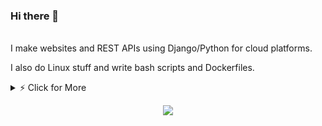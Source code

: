### Hi there 👋

<br />
I make websites and REST APIs using Django/Python for cloud platforms.

I also do Linux stuff and write bash scripts and Dockerfiles.
<br />

<details>
<summary>⚡️ Click for More</summary>
<br />





  <img src='https://github-profile-summary-cards.vercel.app/api/cards/profile-details?username=dheerajreal&theme=nord_dark' style="width:100%" />



<br />
<p>
  <img src='https://github-profile-summary-cards.vercel.app/api/cards/repos-per-language?username=dheerajreal&theme=nord_dark' style="width:49%" />
  <img src='https://github-profile-summary-cards.vercel.app/api/cards/most-commit-language?username=dheerajreal&theme=nord_dark' style="width:49%" />
<p/>

<br/>
<p align="center">
<a href="https://app.pluralsight.com/profile/d-t-86">
<img src="https://dheerajreal.github.io/cdn/images/pluralsight-screenshot2.png" alt="pluralsight-screenshot"/>
</a>
</p>
<br/>
</details>



<p align="center">
  
  <img src="https://skillicons.dev/icons?i=python,django,aws,linux,docker,react,github,gitlab,bash,vscode,kubernetes" />
  
</p>


<!-- https://github.com/tandpfun/skill-icons -->
<br/>
<!--
**dheerajreal/dheerajreal** is a ✨ _special_ ✨ repository because its `README.md` (this file) appears on your GitHub profile.

Here are some ideas to get you started:

- 🔭 I’m currently working on ...
- 🌱 I’m currently learning ...
- 👯 I’m looking to collaborate on ...
- 🤔 I’m looking for help with ...
- 💬 Ask me about ...
- 📫 How to reach me: ...
- 😄 Pronouns: ...
- ⚡ Fun fact: ...
-->
